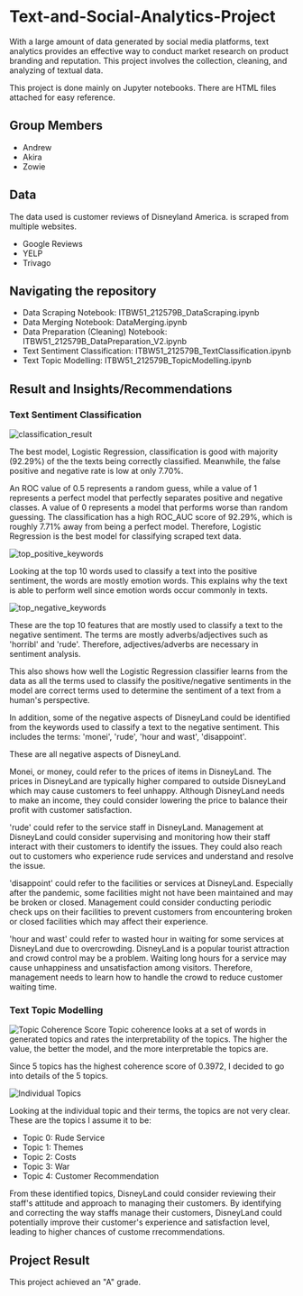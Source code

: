 # Text-and-Social-Analytics-Project

With a large amount of data generated by social media platforms, text analytics provides an effective way to conduct market research on product branding and reputation. This project involves the collection, cleaning, and analyzing of textual data.

This project is done mainly on Jupyter notebooks. There are HTML files attached for easy reference.

## Group Members

- Andrew
- Akira
- Zowie

## Data

The data used is customer reviews of Disneyland America. is scraped from multiple websites.
- Google Reviews
- YELP
- Trivago

## Navigating the repository

- Data Scraping Notebook: ITBW51_212579B_DataScraping.ipynb
- Data Merging Notebook: DataMerging.ipynb
- Data Preparation (Cleaning) Notebook: ITBW51_212579B_DataPreparation_V2.ipynb
- Text Sentiment Classification: ITBW51_212579B_TextClassification.ipynb
- Text Topic Modelling: ITBW51_212579B_TopicModelling.ipynb

## Result and Insights/Recommendations

### Text Sentiment Classification
![classification_result](https://github.com/exfang/Text-and-Social-Analytics-Project/assets/98097965/3097f612-0827-4676-99af-55dc0dd934bc)

The best model, Logistic Regression, classification is good with majority (92.29%) of the the texts being correctly classified. Meanwhile, the false positive and negative rate is low at only 7.70%.

An ROC value of 0.5 represents a random guess, while a value of 1 represents a perfect model that perfectly separates positive and negative classes. A value of 0 represents a model that performs worse than random guessing. The classification has a high ROC_AUC score of 92.29%, which is roughly 7.71% away from being a perfect model. Therefore, Logistic Regression is the best model for classifying scraped text data.

![top_positive_keywords](https://github.com/exfang/Text-and-Social-Analytics-Project/assets/98097965/710ad1a7-a988-48be-9fba-04c996be095b)

Looking at the top 10 words used to classify a text into the positive sentiment, the words are mostly emotion words. This explains why the text is able to perform well since emotion words occur commonly in texts.

![top_negative_keywords](https://github.com/exfang/Text-and-Social-Analytics-Project/assets/98097965/915f490c-946b-4442-8401-97dc02409a77)

These are the top 10 features that are mostly used to classify a text to the negative sentiment. The terms are mostly adverbs/adjectives such as 'horribl' and 'rude'. Therefore, adjectives/adverbs are necessary in sentiment analysis.

This also shows how well the Logistic Regression classifier learns from the data as all the terms used to classify the positive/negative sentiments in the model are correct terms used to determine the sentiment of a text from a human's perspective.

In addition, some of the negative aspects of DisneyLand could be identified from the keywords used to classify a text to the negative sentiment. This includes the terms: 'monei', 'rude', 'hour and wast', 'disappoint'.

These are all negative aspects of DisneyLand.

Monei, or money, could refer to the prices of items in DisneyLand. The prices in DisneyLand are typically higher compared to outside DisneyLand which may cause customers to feel unhappy. Although DisneyLand needs to make an income, they could consider lowering the price to balance their profit with customer satisfaction.

'rude' could refer to the service staff in DisneyLand. Management at DisneyLand could consider supervising and monitoring how their staff interact with their customers to identify the issues. They could also reach out to customers who experience rude services and understand and resolve the issue.

'disappoint' could refer to the facilities or services at DisneyLand. Especially after the pandemic, some facilities might not have been maintained and may be broken or closed. Management could consider conducting periodic check ups on their facilities to prevent customers from encountering broken or closed facilities which may affect their experience.

'hour and wast' could refer to wasted hour in waiting for some services at DisneyLand due to overcrowding. DisneyLand is a popular tourist attraction and crowd control may be a problem. Waiting long hours for a service may cause unhappiness and unsatisfaction among visitors. Therefore, management needs to learn how to handle the crowd to reduce customer waiting time.

### Text Topic Modelling

![Topic Coherence Score](https://github.com/exfang/Text-and-Social-Analytics-Project/assets/98097965/3931295b-0950-4b5c-979e-6d8cf0d16666)
Topic coherence looks at a set of words in generated topics and rates the interpretability of the topics. The higher the value, the better the model, and the more interpretable the topics are.

Since 5 topics has the highest coherence score of 0.3972, I decided to go into details of the 5 topics.

![Individual Topics](https://github.com/exfang/Text-and-Social-Analytics-Project/assets/98097965/c924a9a4-fc36-4b41-b938-baf5917fe4ab)

Looking at the individual topic and their terms, the topics are not very clear. These are the topics I assume it to be:

- Topic 0: Rude Service
- Topic 1: Themes
- Topic 2: Costs
- Topic 3: War
- Topic 4: Customer Recommendation

From these identified topics, DisneyLand could consider reviewing their staff's attitude and approach to managing their customers. By identifying and correcting the way staffs manage their customers, DisneyLand could potentially improve their customer's experience and satisfaction level, leading to higher chances of custome rrecommendations.

## Project Result
This project achieved an "A" grade.
